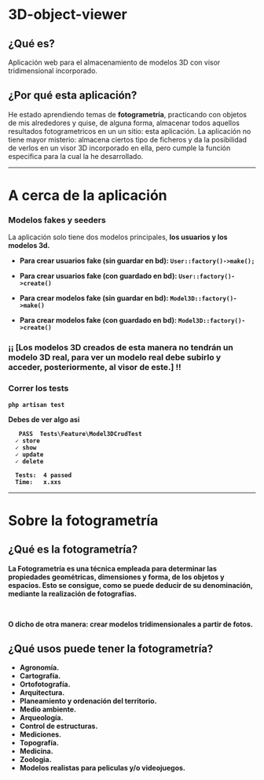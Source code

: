 # 3D-object-viewer

## ¿Qué es?

Aplicación web para el almacenamiento de modelos 3D con visor tridimensional incorporado.

## ¿Por qué esta aplicación?

He estado aprendiendo temas de <b>fotogrametría</b>, practicando con objetos de mis alrededores y quise, de alguna forma, almacenar todos aquellos resultados fotogrametricos en un un sitio: esta aplicación. La aplicación no tiene mayor misterio: almacena ciertos tipo de ficheros y da la posibilidad de verlos en un visor 3D incorporado en ella, pero cumple la función especifica para la cual la he desarrollado.

<hr>

# A cerca de la aplicación

### Modelos fakes y seeders

La aplicación solo tiene dos modelos principales, <b>los usuarios y los modelos 3d<b>.

- Para crear usuarios fake (sin guardar en bd): `User::factory()->make();` 
- Para crear usuarios fake (con guardado en bd): `User::factory()->create()` 

- Para crear modelos fake (sin guardar en bd): `Model3D::factory()->make()` 
- Para crear modelos fake (con guardado en bd): `Model3D::factory()->create()` 

### ¡¡ [Los modelos 3D creados de esta manera no tendrán un modelo 3D real, para ver un modelo real debe subirlo y acceder, posteriormente, al visor de este.] !!


### Correr los tests

`php artisan test`

Debes de ver algo asi 

```
   PASS  Tests\Feature\Model3DCrudTest
  ✓ store
  ✓ show
  ✓ update
  ✓ delete

  Tests:  4 passed
  Time:   x.xxs
```



<hr>

# Sobre la fotogrametría

## ¿Qué es la fotogrametría?

La Fotogrametría es una técnica empleada para determinar las propiedades geométricas, dimensiones y forma, de los objetos y espacios. Esto se consigue, como se puede deducir de su denominación, mediante la realización de fotografías. 

<br> 

O dicho de otra manera: crear modelos tridimensionales a partir de fotos.

## ¿Qué usos puede tener la fotogrametría?

- Agronomía.
- Cartografía.
- Ortofotografía.
- Arquitectura.
- Planeamiento y ordenación del territorio.
- Medio ambiente.
- Arqueología.
- Control de estructuras.
- Mediciones.
- Topografía.
- Medicina.
- Zoologia. 
- Modelos realistas para peliculas y/o videojuegos.

## 

